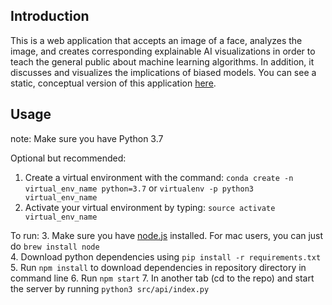 
## Introduction

This is a web application that accepts an image of a face, analyzes the image, and creates corresponding explainable AI visualizations in order to teach the general public about machine learning algorithms. In addition, it discusses and visualizes the implications of biased models. You can see a static, conceptual version of this application [here](https://nicole9925.github.io/facial-analysis-frontend/).

## Usage

note: Make sure you have Python 3.7

Optional but recommended:
1. Create a virtual environment with the command: `conda create -n virtual_env_name python=3.7` or `virtualenv -p python3 virtual_env_name`
2. Activate your virtual environment by typing: `source activate virtual_env_name`

To run:
3. Make sure you have [node.js](https://www.npmjs.com/get-npm) installed. For mac users, you can just do `brew install node`<br>
4. Download python dependencies using `pip install -r requirements.txt`
5. Run `npm install` to download dependencies in repository directory in command line
6. Run `npm start`
7. In another tab (cd to the repo) and start the server by running `python3 src/api/index.py` 
